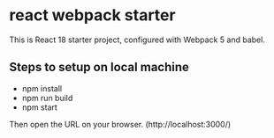 # react webpack starter
This is React 18 starter project, configured with Webpack 5 and babel.

## Steps to setup on local machine
- npm install
- npm run build
- npm start

Then open the URL on your browser. (http://localhost:3000/)
